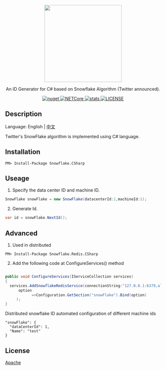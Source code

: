 <div> 
<p align="center">
    <image src="snowflake.png" width="250" height="250">
 </p>
 <p align="center">An ID Generator for C# based on Snowflake Algorithm (Twitter announced).</p>

  <p align="center">

<a href="https://www.nuget.org/packages/Snowflake.CSharp">
      <image src="https://img.shields.io/nuget/v/Snowflake.CSharp.svg?style=flat-square" alt="nuget">
</a>
    
<a href="https://github.com/hueifeng/snowflake-csharp/workflows/.NET%20Core/badge.svg">
      <image src="https://github.com/hueifeng/snowflake-csharp/workflows/.NET%20Core/badge.svg" alt="NETCore">
</a>
    
<a href="https://www.nuget.org/stats/packages/Snowflake.CSharp?groupby=Version">
      <image src="https://img.shields.io/nuget/dt/Snowflake.CSharp.svg?style=flat-square" alt="stats">
</a>
    
<a href="https://raw.githubusercontent.com/hueifeng/snowflake-csharp/master/LICENSE">
    <image src="https://img.shields.io/badge/license-Apache%202-blue.svg" alt="LICENSE">
</a>
</p>

</div>

## Description

Language: English | [中文](README.zh-cn.md)

Twitter's SnowFlake algorithm is implemented using C# language.


## Installation

```
PM> Install-Package Snowflake.CSharp
```

## Useage

1. Specify the data center ID and machine ID.

```csharp
SnowFlake snowFlake = new SnowFlake(datacenterId:1,machineId:1);
```

2. Generate Id.

```csharp
var id = snowFlake.NextId();
```

## Advanced

1. Used in distributed

```
PM> Install-Package Snowflake.Redis.CSharp
```

2. Add the following code at ConfigureServices() method

```csharp

public void ConfigureServices(IServiceCollection services)
{
  services.AddSnowflakeRedisService(connectionString:"127.0.0.1:6379,allowAdmin=true", 
      option 
            =>Configuration.GetSection("snowFlake").Bind(option)
     );
}
```

Distributed snowflake ID automated configuration of different machine ids

```
"snowFlake": {
  "dataCenterId": 1,
  "Name": "test"
} 
```

## License

[Apache](https://github.com/hueifeng/snowflake-csharp/blob/master/LICENSE)

